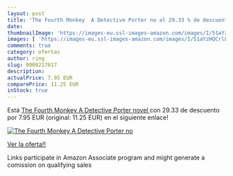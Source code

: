 ```yaml
---
layout: post
title: 'The Fourth Monkey  A Detective Porter no al 29.33 % de descuento'
date: 
thumbnailImage: 'https://images-eu.ssl-images-amazon.com/images/I/51aYzHQCrlL._SL200_.jpg'
images: [ 'https://images-eu.ssl-images-amazon.com/images/I/51aYzHQCrlL._SL200_.jpg' ]
comments: true
category: ofertas
author: ring
slug: 0008217017
description:
actualPrice: 7.95 EUR
comparePrice: 11.25 EUR
inStock: true
---
```


Está [The Fourth Monkey  A Detective Porter novel ](https://www.amazon.es/dp/0008217017/?tag=tolees-21) con 29.33 de descuento por 7.95 EUR (original: 11.25 EUR) en el siguiente enlace!

[![The Fourth Monkey  A Detective Porter no](https://images-eu.ssl-images-amazon.com/images/I/51aYzHQCrlL._SL200_.jpg)](https://www.amazon.es/dp/0008217017/?tag=tolees-21)

[Ver la oferta!!](https://www.amazon.es/dp/0008217017/?tag=tolees-21)

Links participate in Amazon Associate program and might generate a comission on qualifying sales


